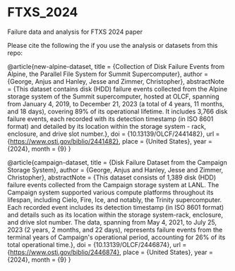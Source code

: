 # FTXS_2024
Failure data and analysis for FTXS 2024 paper

Please cite the following the if you use the analysis or datasets from this repo:

@article{new-alpine-dataset,
title = {Collection of Disk Failure Events from Alpine, the Parallel File System for Summit Supercomputer},
author = {George, Anjus and Hanley, Jesse and Zimmer, Christopher},
abstractNote = {This dataset contains disk (HDD) failure events collected from the Alpine storage system of the Summit supercomputer, hosted at OLCF, spanning from January 4, 2019, to December 21, 2023 (a total of 4 years, 11 months, and 18 days), covering 89% of its operational lifetime. It includes 3,766 disk failure events, each recorded with its detection timestamp (in ISO 8601 format) and detailed by its location within the storage system - rack, enclosure, and drive slot number.},
doi = {10.13139/OLCF/2441482},
url = {https://www.osti.gov/biblio/2441482}, 
place = {United States},
year = {2024},
month = {9}
}

@article{campaign-dataset,
title = {Disk Failure Dataset from the Campaign Storage System},
author = {George, Anjus and Hanley, Jesse and Zimmer, Christopher},
abstractNote = {This dataset consists of 1,389 disk (HDD) failure events collected from the Campaign storage system at LANL. The Campaign system supported various compute platforms throughout its lifespan, including Cielo, Fire, Ice, and notably, the Trinity supercomputer. Each recorded event includes its detection timestamp (in ISO 8601 format) and details such as its location within the storage system-rack, enclosure, and drive slot number. The data, spanning from May 4, 2021, to July 25, 2023 (2 years, 2 months, and 22 days), represents failure events from the terminal years of Campaign's operational period, accounting for 26% of its total operational time.},
doi = {10.13139/OLCF/2446874},
url = {https://www.osti.gov/biblio/2446874}, 
place = {United States},
year = {2024},
month = {9}
}
